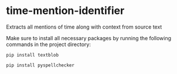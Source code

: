 # time-mention-identifier

Extracts all mentions of time along with context from source text


Make sure to install all necessary packages by running the following commands in the project directory: 

  `pip install textblob`
  
  `pip install pyspellchecker`
